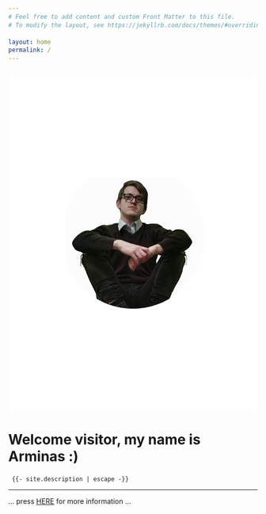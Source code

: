 ```yaml
---
# Feel free to add content and custom Front Matter to this file.
# To modify the layout, see https://jekyllrb.com/docs/themes/#overriding-theme-defaults

layout: home
permalink: /
---
```

<br>
<a href="/me">
<img style="" src="src/photo4.png">
</a>
<br>

# Welcome visitor, my name is Arminas :)


`  {{- site.description | escape -}}  `



***

... press [HERE][arm] for more information ...
                    
[arm]: /me
